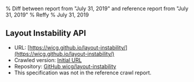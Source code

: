 % Diff between report from "July 31, 2019" and reference report from "July 31, 2019"
% Reffy
% July 31, 2019

## Layout Instability API

- URL: [https://wicg.github.io/layout-instability/](https://wicg.github.io/layout-instability/)
- Crawled version: [Initial URL](https://wicg.github.io/layout-instability/)
- Repository: [GitHub wicg/layout-instability](https://github.com/wicg/layout-instability)
- This specification was not in the reference crawl report.


